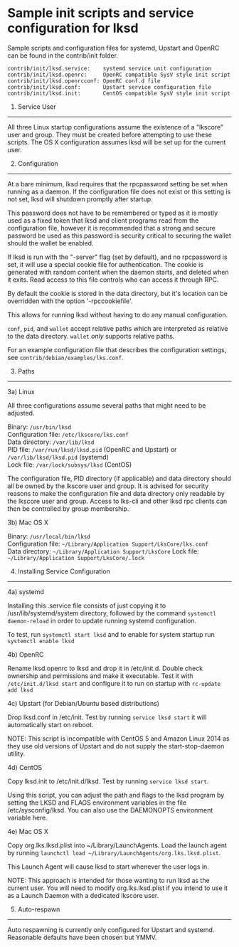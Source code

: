 Sample init scripts and service configuration for lksd
==========================================================

Sample scripts and configuration files for systemd, Upstart and OpenRC
can be found in the contrib/init folder.

    contrib/init/lksd.service:    systemd service unit configuration
    contrib/init/lksd.openrc:     OpenRC compatible SysV style init script
    contrib/init/lksd.openrcconf: OpenRC conf.d file
    contrib/init/lksd.conf:       Upstart service configuration file
    contrib/init/lksd.init:       CentOS compatible SysV style init script

1. Service User
---------------------------------

All three Linux startup configurations assume the existence of a "lkscore" user
and group.  They must be created before attempting to use these scripts.
The OS X configuration assumes lksd will be set up for the current user.

2. Configuration
---------------------------------

At a bare minimum, lksd requires that the rpcpassword setting be set
when running as a daemon.  If the configuration file does not exist or this
setting is not set, lksd will shutdown promptly after startup.

This password does not have to be remembered or typed as it is mostly used
as a fixed token that lksd and client programs read from the configuration
file, however it is recommended that a strong and secure password be used
as this password is security critical to securing the wallet should the
wallet be enabled.

If lksd is run with the "-server" flag (set by default), and no rpcpassword is set,
it will use a special cookie file for authentication. The cookie is generated with random
content when the daemon starts, and deleted when it exits. Read access to this file
controls who can access it through RPC.

By default the cookie is stored in the data directory, but it's location can be overridden
with the option '-rpccookiefile'.

This allows for running lksd without having to do any manual configuration.

`conf`, `pid`, and `wallet` accept relative paths which are interpreted as
relative to the data directory. `wallet` *only* supports relative paths.

For an example configuration file that describes the configuration settings,
see `contrib/debian/examples/lks.conf`.

3. Paths
---------------------------------

3a) Linux

All three configurations assume several paths that might need to be adjusted.

Binary:              `/usr/bin/lksd`  
Configuration file:  `/etc/lkscore/lks.conf`  
Data directory:      `/var/lib/lksd`  
PID file:            `/var/run/lksd/lksd.pid` (OpenRC and Upstart) or `/var/lib/lksd/lksd.pid` (systemd)  
Lock file:           `/var/lock/subsys/lksd` (CentOS)  

The configuration file, PID directory (if applicable) and data directory
should all be owned by the lkscore user and group.  It is advised for security
reasons to make the configuration file and data directory only readable by the
lkscore user and group.  Access to lks-cli and other lksd rpc clients
can then be controlled by group membership.

3b) Mac OS X

Binary:              `/usr/local/bin/lksd`  
Configuration file:  `~/Library/Application Support/LksCore/lks.conf`  
Data directory:      `~/Library/Application Support/LksCore`
Lock file:           `~/Library/Application Support/LksCore/.lock`

4. Installing Service Configuration
-----------------------------------

4a) systemd

Installing this .service file consists of just copying it to
/usr/lib/systemd/system directory, followed by the command
`systemctl daemon-reload` in order to update running systemd configuration.

To test, run `systemctl start lksd` and to enable for system startup run
`systemctl enable lksd`

4b) OpenRC

Rename lksd.openrc to lksd and drop it in /etc/init.d.  Double
check ownership and permissions and make it executable.  Test it with
`/etc/init.d/lksd start` and configure it to run on startup with
`rc-update add lksd`

4c) Upstart (for Debian/Ubuntu based distributions)

Drop lksd.conf in /etc/init.  Test by running `service lksd start`
it will automatically start on reboot.

NOTE: This script is incompatible with CentOS 5 and Amazon Linux 2014 as they
use old versions of Upstart and do not supply the start-stop-daemon utility.

4d) CentOS

Copy lksd.init to /etc/init.d/lksd. Test by running `service lksd start`.

Using this script, you can adjust the path and flags to the lksd program by
setting the LKSD and FLAGS environment variables in the file
/etc/sysconfig/lksd. You can also use the DAEMONOPTS environment variable here.

4e) Mac OS X

Copy org.lks.lksd.plist into ~/Library/LaunchAgents. Load the launch agent by
running `launchctl load ~/Library/LaunchAgents/org.lks.lksd.plist`.

This Launch Agent will cause lksd to start whenever the user logs in.

NOTE: This approach is intended for those wanting to run lksd as the current user.
You will need to modify org.lks.lksd.plist if you intend to use it as a
Launch Daemon with a dedicated lkscore user.

5. Auto-respawn
-----------------------------------

Auto respawning is currently only configured for Upstart and systemd.
Reasonable defaults have been chosen but YMMV.
